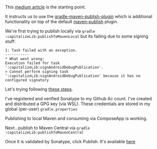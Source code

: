 This [medium article](https://medium.com/@cristurean.marius.ovidiu/how-to-publish-your-own-kotlin-multiplatform-library-to-mavencentral-4bc02c8e109d)
is the starting point. 

It instructs us to use the [gradle-maven-publish-plugin](https://github.com/vanniktech/gradle-maven-publish-plugin?tab=readme-ov-file)
which is additional functionality on top of the default [maven-publish](https://docs.gradle.org/current/userguide/publishing_maven.html) plugin.

We're first trying to publish locally via `gradle :capitalizeLib:publishToMavenLocal` but its failing due to some signing stuff:

```text
1: Task failed with an exception.
-----------
* What went wrong:
Execution failed for task ':capitalizeLib:signAndroidDebugPublication'.
> Cannot perform signing task ':capitalizeLib:signAndroidDebugPublication' because it has no configured signatory
```

Let's trying following [these steps](https://vanniktech.github.io/gradle-maven-publish-plugin/central/).

I've registered and verified Sonatype to my Github Ac  count. I've created and distributed a GPG key (via WSL). 
These credentials are stored in my global (per-user) `gradle.properties`

Publishing to local Maven and consuming via ComposeApp is working.

Next...publish to Maven Central via `gradle :capitalizeLib:publishToMavenCentral`

Once it is validated by Sonatype, click Publish. It's available [here]()